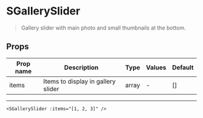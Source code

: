 # SGallerySlider

> Gallery slider with main photo and small thumbnails at the bottom.

## Props

| Prop name | Description                        | Type  | Values | Default |
| --------- | ---------------------------------- | ----- | ------ | ------- |
| items     | Items to display in gallery slider | array | -      | []      |

---

```vue live
<SGallerySlider :items="[1, 2, 3]" />
```
